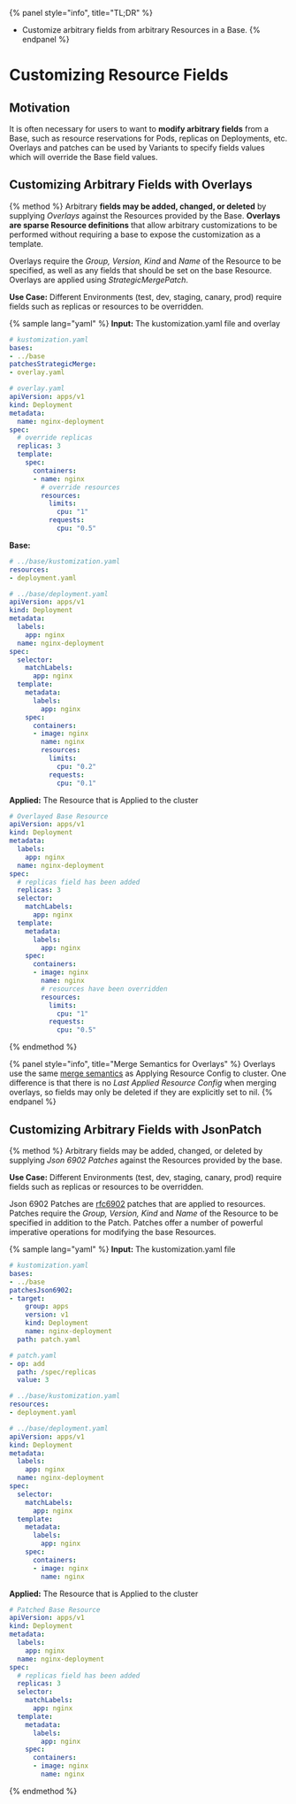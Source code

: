 {% panel style="info", title="TL;DR" %}
- Customize arbitrary fields from arbitrary Resources in a Base.
{% endpanel %}

# Customizing Resource Fields

## Motivation

It is often necessary for users to want to **modify arbitrary fields** from a Base, such
as resource reservations for Pods, replicas on Deployments, etc.  Overlays and patches can
be used by Variants to specify fields values which will override the Base field values.
 
## Customizing Arbitrary Fields with Overlays

{% method %}
Arbitrary **fields may be added, changed, or deleted** by supplying *Overlays* against the
Resources provided by the Base.  **Overlays are sparse Resource definitions** that
allow arbitrary customizations to be performed without requiring a base to expose
the customization as a template.

Overlays require the *Group, Version, Kind* and *Name* of the Resource to be specified, as
well as any fields that should be set on the base Resource.  Overlays are applied using
*StrategicMergePatch*.

**Use Case:** Different Environments (test, dev, staging, canary, prod) require fields such as
replicas or resources to be overridden.

{% sample lang="yaml" %}
**Input:** The kustomization.yaml file and overlay

```yaml
# kustomization.yaml
bases:
- ../base
patchesStrategicMerge:
- overlay.yaml
```

```yaml
# overlay.yaml
apiVersion: apps/v1
kind: Deployment
metadata:
  name: nginx-deployment
spec:
  # override replicas
  replicas: 3
  template:
    spec:
      containers:
      - name: nginx
        # override resources
        resources:
          limits:
            cpu: "1"
          requests:
            cpu: "0.5"
```

**Base:**

```yaml
# ../base/kustomization.yaml
resources:
- deployment.yaml
```

```yaml
# ../base/deployment.yaml
apiVersion: apps/v1
kind: Deployment
metadata:
  labels:
    app: nginx
  name: nginx-deployment
spec:
  selector:
    matchLabels:
      app: nginx
  template:
    metadata:
      labels:
        app: nginx
    spec:
      containers:
      - image: nginx
        name: nginx
        resources:
          limits:
            cpu: "0.2"
          requests:
            cpu: "0.1"        
```

**Applied:** The Resource that is Applied to the cluster

```yaml
# Overlayed Base Resource
apiVersion: apps/v1
kind: Deployment
metadata:
  labels:
    app: nginx
  name: nginx-deployment
spec:
  # replicas field has been added
  replicas: 3
  selector:
    matchLabels:
      app: nginx
  template:
    metadata:
      labels:
        app: nginx
    spec:
      containers:
      - image: nginx
        name: nginx
        # resources have been overridden
        resources:
          limits:
            cpu: "1"
          requests:
            cpu: "0.5"
```

{% endmethod %}

{% panel style="info", title="Merge Semantics for Overlays" %}
Overlays use the same [merge semantics](../app_management/field_merge_semantics.md) as Applying Resource Config to cluster.  One difference
is that there is no *Last Applied Resource Config* when merging overlays, so fields may only be deleted
if they are explicitly set to nil.
{% endpanel %}
    
## Customizing Arbitrary Fields with JsonPatch

{% method %}
Arbitrary fields may be added, changed, or deleted by supplying *Json 6902 Patches* against the
Resources provided by the base.

**Use Case:** Different Environments (test, dev, staging, canary, prod) require fields such as
replicas or resources to be overridden.

Json 6902 Patches are [rfc6902](https://tools.ietf.org/html/rfc6902) patches that are applied
to resources.  Patches require the *Group, Version, Kind* and *Name* of the Resource to be
specified in addition to the Patch.  Patches offer a number of powerful imperative operations
for modifying the base Resources.

{% sample lang="yaml" %}
**Input:** The kustomization.yaml file

```yaml
# kustomization.yaml
bases:
- ../base
patchesJson6902:
- target:
    group: apps
    version: v1
    kind: Deployment
    name: nginx-deployment
  path: patch.yaml
```

```yaml
# patch.yaml
- op: add
  path: /spec/replicas
  value: 3
```

```yaml
# ../base/kustomization.yaml
resources:
- deployment.yaml
```

```yaml
# ../base/deployment.yaml
apiVersion: apps/v1
kind: Deployment
metadata:
  labels:
    app: nginx
  name: nginx-deployment
spec:
  selector:
    matchLabels:
      app: nginx
  template:
    metadata:
      labels:
        app: nginx
    spec:
      containers:
      - image: nginx
        name: nginx
```

**Applied:** The Resource that is Applied to the cluster

```yaml
# Patched Base Resource
apiVersion: apps/v1
kind: Deployment
metadata:
  labels:
    app: nginx
  name: nginx-deployment
spec:
  # replicas field has been added
  replicas: 3
  selector:
    matchLabels:
      app: nginx
  template:
    metadata:
      labels:
        app: nginx
    spec:
      containers:
      - image: nginx
        name: nginx
```

{% endmethod %}